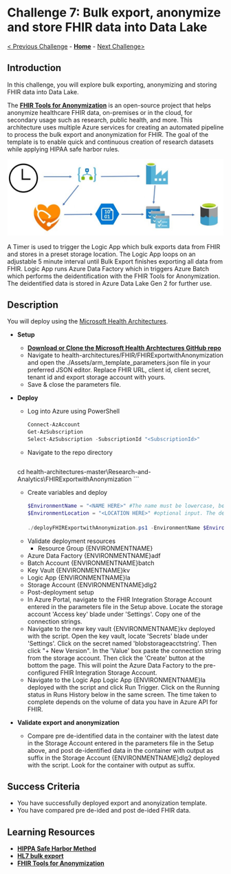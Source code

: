 # Challenge 7: Bulk export, anonymize and store FHIR data into Data Lake

[< Previous Challenge](./Challenge06.md) - **[Home](../readme.md)** - [Next Challenge>](./Challenge08.md)

## Introduction

In this challenge, you will explore bulk exporting, anonymizing and storing FHIR data into Data Lake. 

The **[FHIR Tools for Anonymization](https://github.com/microsoft/FHIR-Tools-for-Anonymization)** is an open-source project that helps anonymize healthcare FHIR data, on-premises or in the cloud, for secondary usage such as research, public health, and more. This architecture uses multiple Azure services for creating an automated pipeline to process the bulk export and anonymization for FHIR. The goal of the template is to enable quick and continuous creation of research datasets while applying HIPAA safe harbor rules.

![Export and Anonymization](../images/fhir-export-anonymization.jpg)

A Timer is used to trigger the Logic App which bulk exports data from FHIR and stores in a preset storage location. The Logic App loops on an adjustable 5 minute interval until Bulk Export finishes exporting all data from FHIR. Logic App runs Azure Data Factory which in triggers Azure Batch which performs the deidentification with the FHIR Tools for Anonymization. The deidentified data is stored in Azure Data Lake Gen 2 for further use. 

## Description

You will deploy using the [Microsoft Health Architectures](https://github.com/microsoft/health-architectures/tree/master/Research-and-Analytics/FHIRExportwithAnonymization).

- **Setup**
    - **[Download or Clone the Microsoft Health Archtectures GitHub repo](https://github.com/microsoft/health-architectures)**
    - Navigate to health-architectures/FHIR/FHIRExportwithAnonymization and open the ./Assets/arm_template_parameters.json file in your preferred JSON editor. Replace FHIR URL, client id, client secret, tenant id and export storage account with yours.
    - Save & close the parameters file.

- **Deploy**
    - Log into Azure using PowerShell
        ```powershell
        Connect-AzAccount
        Get-AzSubscription
        Select-AzSubscription -SubscriptionId "<SubscriptionId>"
        ```
    - Navigate to the repo directory
        ```powershell
	cd health-architectures-master\Research-and-Analytics\FHIRExportwithAnonymization
        ```
    - Create variables and deploy
        ```powershell
        $EnvironmentName = "<NAME HERE>" #The name must be lowercase, begin with a letter, end with a letter or digit, and not contain hyphens.
        $EnvironmentLocation = "<LOCATION HERE>" #optional input. The default is eastus2
 
        ./deployFHIRExportwithAnonymization.ps1 -EnvironmentName $EnvironmentName -EnvironmentLocation $EnvironmentLocation #Environment Location is optional
        ```
    - Validate deployment resources
        - Resource Group {ENVIRONMENTNAME} 
	- Azure Data Factory {ENVIRONMENTNAME}adf
	- Batch Account {ENVIRONMENTNAME}batch
	- Key Vault {ENVIRONMENTNAME}kv
	- Logic App {ENVIRONMENTNAME}la
	- Storage Account {ENVIRONMENTNAME}dlg2
    - Post-deployment setup
	- In Azure Portal, navigate to the FHIR Integration Storage Account entered in the parameters file in the Setup above. Locate the storage account 'Access key' blade under 'Settings'. Copy one of the connection strings. 
	- Navigate to the new key vault {ENVIRONMENTNAME}kv deployed with the script. Open the key vault, locate 'Secrets' blade under 'Settings'. Click on the secret named 'blobstorageacctstring'. Then click "+ New Version". In the 'Value' box paste the connection string from the storage account. Then click the 'Create' button at the bottom the page. This will point the Azure Data Factory to the pre-configured FHIR Integration Storage Account.
	- Navigate to the Logic App Logic App {ENVIRONMENTNAME}la deployed with the script and click Run Trigger. Click on the Running status in Runs History below in the same screen. The time taken to complete depends on the volume of data you have in Azure API for FHIR.

- **Validate export and anonymization** 
    - Compare pre de-identified data in the container with the latest date in the Storage Account entered in the parameters file in the Setup above, and post de-identified data in the container with output as suffix in the Storage Account {ENVIRONMENTNAME}dlg2 deployed with the script. Look for the container with output as suffix. 

## Success Criteria
- You have successfully deployed export and anonyization template.
- You have compared pre de-ided and post de-ided FHIR data.

## Learning Resources

- **[HIPPA Safe Harbor Method](https://www.hhs.gov/hipaa/for-professionals/privacy/special-topics/de-identification/index.html)**
- **[HL7 bulk export](https://hl7.org/Fhir/uv/bulkdata/export/index.html)**
- **[FHIR Tools for Anonymization](https://github.com/microsoft/FHIR-Tools-for-Anonymization)**
